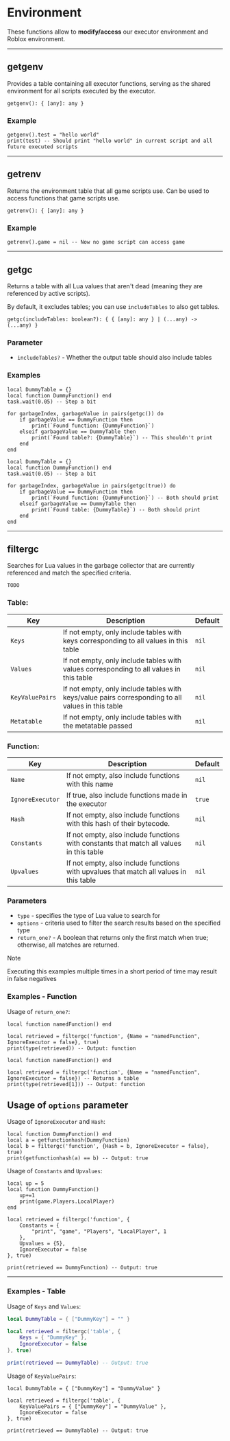 # Environment

These functions allow to **modify/access** our executor environment and Roblox environment.

---

## getgenv

Provides a table containing all executor functions, serving as the shared environment for all scripts executed by the executor.

```luau
getgenv(): { [any]: any }
```

### Example

```luau
getgenv().test = "hello world"
print(test) -- Should print "hello world" in current script and all future executed scripts
```

---

## getrenv

Returns the environment table that all game scripts use. Can be used to access functions that game scripts use.

```luau
getrenv(): { [any]: any }
```

### Example

```luau
getrenv().game = nil -- Now no game script can access game
```

---

## getgc

Returns a table with all Lua values that aren't dead (meaning they are referenced by active scripts).

By default, it excludes tables; you can use `includeTables` to also get tables.

```luau
getgc(includeTables: boolean?): { { [any]: any } | (...any) -> (...any) }
```

### Parameter

- `includeTables?` - Whether the output table should also include tables

### Examples

```luau
local DummyTable = {}
local function DummyFunction() end
task.wait(0.05) -- Step a bit

for garbageIndex, garbageValue in pairs(getgc()) do
    if garbageValue == DummyFunction then
        print(`Found function: {DummyFunction}`)
    elseif garbageValue == DummyTable then
        print(`Found table?: {DummyTable}`) -- This shouldn't print
    end
end
```

```luau
local DummyTable = {}
local function DummyFunction() end
task.wait(0.05) -- Step a bit

for garbageIndex, garbageValue in pairs(getgc(true)) do
    if garbageValue == DummyFunction then
        print(`Found function: {DummyFunction}`) -- Both should print
    elseif garbageValue == DummyTable then
        print(`Found table: {DummyTable}`) -- Both should print
    end
end
```

---

## filtergc

Searches for Lua values in the garbage collector that are currently referenced and match the specified criteria.

```luau
TODO
```

### Table:

| Key            | Description                                                                                       | Default |
| -------------- | ------------------------------------------------------------------------------------------------- | ------- |
| `Keys`         | If not empty, only include tables with keys corresponding to all values in this table             |  `nil`  |
| `Values`       | If not empty, only include tables with values corresponding to all values in this table           |  `nil`  |
| `KeyValuePairs`| If not empty, only include tables with keys/value pairs corresponding to all values in this table |  `nil`  |
| `Metatable`    | If not empty, only include tables with the metatable passed                                       |  `nil`  |

### Function:

| Key             | Description                                                                             | Default |
| --------------- | --------------------------------------------------------------------------------------- | ------- |
| `Name`          | If not empty, also include functions with this name                                     |  `nil`  |
| `IgnoreExecutor`| If true, also include functions made in the executor                                    |  `true` |
| `Hash`          | If not empty, also include functions with this hash of their bytecode.                  |  `nil`  |
| `Constants`     | If not empty, also include functions with constants that match all values in this table |  `nil`  |
| `Upvalues`      | If not empty, also include functions with upvalues that match all values in this table  |  `nil`  |

### Parameters

- `type` - specifies the type of Lua value to search for
- `options` - criteria used to filter the search results based on the specified type
- `return_one?` - A boolean that returns only the first match when true; otherwise, all matches are returned.

> [!NOTE]
> Executing this examples multiple times in a short period of time may result in false negatives

### Examples - Function

Usage of `return_one?`:
```luau
local function namedFunction() end

local retrieved = filtergc('function', {Name = "namedFunction", IgnoreExecutor = false}, true)
print(type(retrieved)) -- Output: function
```

```luau
local function namedFunction() end

local retrieved = filtergc('function', {Name = "namedFunction", IgnoreExecutor = false}) -- Returns a table
print(type(retrieved[1])) -- Output: function
```

## Usage of `options` parameter

Usage of `IgnoreExecutor` and `Hash`:
```luau
local function DummyFunction() end
local a = getfunctionhash(DummyFunction)
local b = filtergc('function', {Hash = b, IgnoreExecutor = false}, true)
print(getfunctionhash(a) == b) -- Output: true
```

Usage of `Constants` and `Upvalues`:
```luau
local up = 5
local function DummyFunction() 
    up+=1
    print(game.Players.LocalPlayer)
end

local retrieved = filtergc('function', { 
    Constants = {
        "print", "game", "Players", "LocalPlayer", 1
    },
    Upvalues = {5},
    IgnoreExecutor = false
}, true)

print(retrieved == DummyFunction) -- Output: true
```

---

### Examples - Table

Usage of `Keys` and `Values`:
```lua
local DummyTable = { ["DummyKey"] = "" }

local retrieved = filtergc('table', {
    Keys = { "DummyKey" },
    IgnoreExecutor = false
}, true)

print(retrieved == DummyTable) -- Output: true
```

Usage of `KeyValuePairs`:
```luau
local DummyTable = { ["DummyKey"] = "DummyValue" }

local retrieved = filtergc('table', {
    KeyValuePairs = { ["DummyKey"] = "DummyValue" },
    IgnoreExecutor = false
}, true)

print(retrieved == DummyTable) -- Output: true
```
